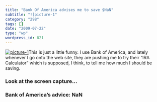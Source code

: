 ```yaml
---
title: "Bank Of America advises me to save $NaN"
subtitle: "![picture-1"
category: "298"
tags: []
date: "2009-07-22"
type: "wp"
wordpress_id: 821
---
```

[![picture-1](https://i0.wp.com/s3.media.squarespace.com/production/1075723/12829350/wp-content/uploads/2009/07/picture-1.png?resize=497%2C338)](https://i0.wp.com/s3.media.squarespace.com/production/1075723/12829350/wp-content/uploads/2009/07/picture-1.png)This is just a little funny.
I use Bank of America, and lately whenever I go onto the web site, they are pushing me to try their “IRA Calculator” which is supposed, I think, to tell me how much I should be saving.

### Look at the screen capture…

### Bank of America’s advice: NaN